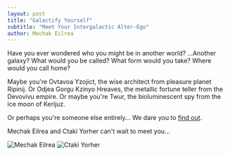 ```yaml
---
layout: post
title: "Galactify Yourself"
subtitle: "Meet Your Intergalactic Alter-Ego"
author: Mechak Eilrea
---
```

Have you ever wondered who you might be in another world? ...Another galaxy? What would you be called? 
What form would you take? Where would you call home? 

Maybe you're Ovtavoa Yzojict, the wise architect from pleasure planet Ripinij. Or Odjea Gorgu Kzinyo Hreaves, the metallic fortune teller from the Devovivu empire. Or maybe you're Twur, the bioluminescent spy from the ice moon of Kerijuz.

Or perhaps you're someone else entirely...  We dare you to [find out](http://octaviaproject.org/galactify/).

Mechak Eilrea and Ctaki Yorher can't wait to meet you...

![Mechak Eilrea](http://octaviaproject.github.io/assets/img/photos/Meghan_morph.png)
![Ctaki Yorher](http://octaviaproject.github.io/assets/img/photos/chana_morph.png)

